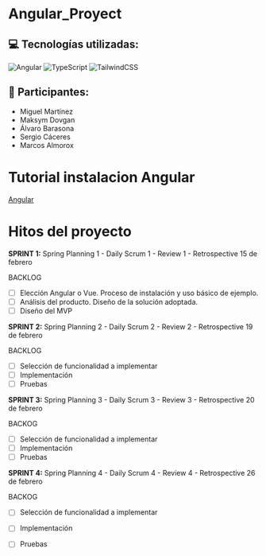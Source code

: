 # Angular_Proyect

## :computer: Tecnologías utilizadas:

![Angular](https://img.shields.io/badge/Angular-DD0031?style=for-the-badge&logo=angular&logoColor=white)
![TypeScript](https://img.shields.io/badge/TypeScript-007ACC?style=for-the-badge&logo=typescript&logoColor=white)
![TailwindCSS](https://img.shields.io/badge/TailwindCSS-38B2AC?style=for-the-badge&logo=tailwind-css&logoColor=white)

## :busts_in_silhouette: Participantes:

- Miguel Martínez
- Maksym Dovgan
- Álvaro Barasona
- Sergio Cáceres
- Marcos Almorox

# Tutorial instalacion Angular

[Angular](docs/Instalar_Angular.md)

# Hitos del proyecto

**SPRINT 1:** Spring Planning 1 - Daily Scrum 1 - Review 1 - Retrospective
15 de febrero

  BACKLOG
   - [ ] Elección Angular o Vue. Proceso de instalación y uso básico de ejemplo.
   - [ ] Análisis del producto. Diseño de la solución adoptada.
   - [ ] Diseño del MVP
         
**SPRINT 2:** Spring Planning 2 - Daily Scrum 2 - Review 2 - Retrospective
19 de febrero

  BACKLOG
   - [ ] Selección de funcionalidad a implementar
   - [ ] Implementación
   - [ ] Pruebas

**SPRINT 3:** Spring Planning 3 - Daily Scrum 3 - Review 3 - Retrospective
20 de febrero

  BACKOG
   - [ ] Selección de funcionalidad a implementar
   - [ ] Implementación
   - [ ] Pruebas
        
**SPRINT 4:** Spring Planning 4 - Daily Scrum 4 - Review 4 - Retrospective
26 de febrero

  BACKOG
   - [ ] Selección de funcionalidad a implementar
   - [ ] Implementación
   - [ ] Pruebas







